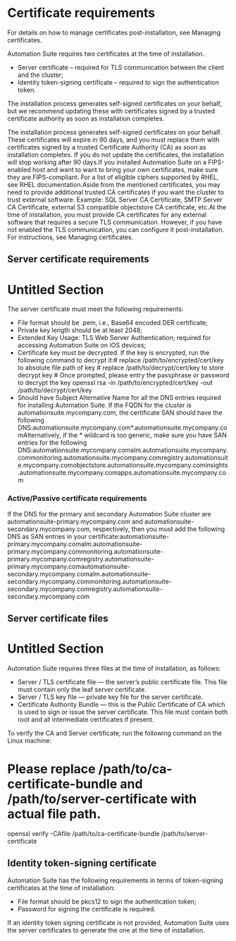 ﻿# Certificate requirements

For details on how to manage certificates post-installation, see Managing certificates.

Automation Suite requires two certificates at the time of installation.

* Server certificate – required for TLS communication between the client and the cluster;
* Identity token-signing certificate – required to sign the authentication token.

The installation process generates self-signed certificates on your behalf, but we recommend updating these with certificates signed by a trusted certificate authority as soon as installation completes.

The installation process generates self-signed certificates on your behalf. These certificates will expire in 90 days, and you must replace them with certificates signed by a trusted Certificate Authority (CA) as soon as installation completes. If you do not update the certificates, the installation will stop working after 90 days.If you installed Automation Suite on a FIPS-enabled host and want to want to bring your own certificates, make sure they are FIPS-compliant. For a list of eligible ciphers supported by RHEL, see RHEL documentation.Aside from the mentioned certificates, you may need to provide additional trusted CA certificates if you want the cluster to trust external software. Example: SQL Server CA Certificate, SMTP Server CA Certificate, external S3 compatible objectstore CA certificate, etc.At the time of installation, you must provide CA certificates for any external software that requires a secure TLS communication. However, if you have not enabled the TLS communication, you can configure it post-installation. For instructions, see Managing certificates.

## Server certificate requirements

# Untitled Section

The server certificate must meet the following requirements:

* File format should be .pem, i.e., Base64 encoded DER certificate;
* Private key length should be at least 2048;
* Extended Key Usage: TLS Web Server Authentication; required for accessing Automation Suite on iOS devices;
* Certificate key must be decrypted. If the key is encrypted, run the following command to decrypt it:# replace /path/to/encrypted/cert/key to absolute file path of key # replace /path/to/decrypt/cert/key to store decrypt key # Once prompted, please entry the passphrase or password to decrypt the key openssl rsa -in /path/to/encrypted/cert/key -out /path/to/decrypt/cert/key
* Should have Subject Alternative Name for all the DNS entries required for installing Automation Suite. If the FQDN for the cluster is automationsuite.mycompany.com, the certificate SAN should have the following DNS:automationsuite.mycompany.com*.automationsuite.mycompany.comAlternatively, if the * wildcard is too generic, make sure you have SAN entries for the following DNS:automationsuite.mycompany.comalm.automationsuite.mycompany.commonitoring.automationsuite.mycompany.comregistry.automationsuite.mycompany.comobjectstore.automationsuite.mycompany.cominsights.automationsuite.mycompany.comapps.automationsuite.mycompany.com


### Active/Passive certificate requirements

If the DNS for the primary and secondary Automation Suite cluster are automationsuite-primary.mycompany.com and automationsuite-secondary.mycompany.com, respectively, then you must add the following DNS as SAN entries in your certificate:automationsuite-primary.mycompany.comalm.automationsuite-primary.mycompany.commonitoring.automationsuite-primary.mycompany.comregistry.automationsuite-primary.mycompany.comautomationsuite-secondary.mycompany.comalm.automationsuite-secondary.mycompany.commonitoring.automationsuite-secondary.mycompany.comregistry.automationsuite-secondary.mycompany.com


## Server certificate files

# Untitled Section

Automation Suite requires three files at the time of installation, as follows:

* Server / TLS certificate file — the server’s public certificate file. This file must contain only the leaf server certificate.
* Server / TLS key file — private key file for the server certificate.
* Certificate Authority Bundle — this is the Public Certificate of CA which is used to sign or issue the server certificate. This file must contain both root and all intermediate certificates if present.

To verify the CA and Server certificate, run the following command on the Linux machine:

# Please replace /path/to/ca-certificate-bundle and /path/to/server-certificate with actual file path.

openssl verify -CAfile /path/to/ca-certificate-bundle /path/to/server-certificate


## Identity token-signing certificate

Automation Suite has the following requirements in terms of token-signing certificates at the time of installation:

* File format should be pkcs12 to sign the authentication token;
* Password for signing the certificate is required.

If an identity token signing certificate is not provided, Automation Suite uses the server certificates to generate the one at the time of installation.

